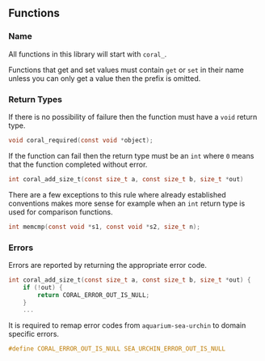 ## Functions

### Name

All functions in this library will start with ``coral_``. 

Functions that get and set values must contain ``get`` or ``set`` in 
their name unless you can only get a value then the prefix is omitted.

### Return Types

If there is no possibility of failure then the function must have a
``void`` return type.

```c
void coral_required(const void *object);
```

If the function can fail then the return type must be an ``int`` where
``0`` means that the function completed without error.

```c
int coral_add_size_t(const size_t a, const size_t b, size_t *out)
```

There are a few exceptions to this rule where already established
conventions makes more sense for example when an ``int`` return type is
used for comparison functions.

```c
int memcmp(const void *s1, const void *s2, size_t n);
```

### Errors

Errors are reported by returning the appropriate error code.

```c
int coral_add_size_t(const size_t a, const size_t b, size_t *out) {
    if (!out) {
        return CORAL_ERROR_OUT_IS_NULL;
    }
    ...
```

It is required to remap error codes from ``aquarium-sea-urchin`` to domain
specific errors.

```c
#define CORAL_ERROR_OUT_IS_NULL SEA_URCHIN_ERROR_OUT_IS_NULL
```
